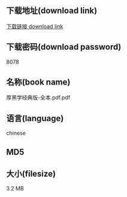 ## 下载地址(download link)
[下载链接 download link](https://voluble-croquembouche-d321dc.netlify.app/?s=%E5%8E%9A%E9%BB%91%E5%AD%A6%E7%BB%8F%E5%85%B8%E7%89%88-%E5%85%A8%E6%9C%AC.pdf)

## 下载密码(download password)
8078

## 名称(book name)
厚黑学经典版-全本.pdf.pdf

## 语言(language)
chinese

## MD5


## 大小(filesize)
3.2 MB
